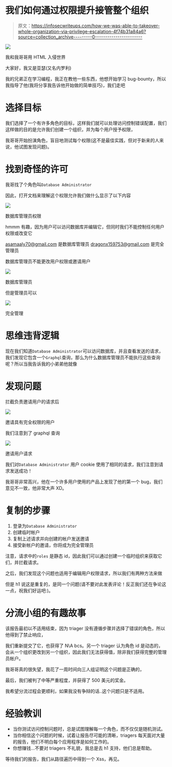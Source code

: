 # 我们如何通过权限提升接管整个组织

> 原文：<https://infosecwriteups.com/how-we-was-able-to-takeover-whole-organization-via-privilege-escalation-4f74b31a84a6?source=collection_archive---------0----------------------->

![](img/f2c3db2909753e1efc765dfc7c2c031f.png)

我和我哥哥用 HTML 入侵世界

大家好，我又是亚瑟(又名内罗利)

我的兄弟正在学习编程，我正在教他一些东西，他想开始学习 bug-bounty，所以我指导了他(我将分享我告诉他开始做的简单技巧)，我们走吧

# 选择目标

我们选择了一个有许多角色的目标，这样我们就可以处理访问控制错误配置，我们这样做的目的是允许我们创建一个组织，并为每个用户授予权限，

我哥哥开始扮演角色，盲目地测试每个权限(这不是最佳实践，但对于新来的人来说，他试图发现问题)。

# 找到奇怪的许可

我哥找了个角色叫`Database Administrator`

因此，打开文档来理解这个权限允许我们做什么显示了以下内容

![](img/82e7f5be3b90ef65f77abb03d2065192.png)

数据库管理员权限

hmmm 有趣，因为用户可以访问数据库并编辑它，但同时我们不能控制任何用户权限或改变它

asamaaly70@gmail.com 是数据库管理员
dragonx159753@gmail.com 是完全管理员

数据库管理员不能更改用户权限或邀请用户

![](img/540cffaeadff7208902ed77ad5991a06.png)

数据库管理员

但是管理员可以

![](img/dcc720cde4a5955516863e53faf2e818.png)

完全管理

# 思维违背逻辑

现在我们知道`Database Administrator`可以访问数据库，并且查看发送的请求，我们发现它包含一个`Graphql`查询，那么为什么数据库管理员不能执行这些查询呢？所以当我告诉我的小弟弟他就像

# 发现问题

拦截负责邀请用户的请求后

![](img/2979c302c05cb8f651c159ffd147cb23.png)

邀请具有完全权限的用户

我们注意到了 graphql 查询

![](img/e10519dfe137185be7868c674a44e0b9.png)

邀请用户请求

我们对`Database Administrator` 用户 cookie 使用了相同的请求，我们注意到请求发送成功！

我哥哥非常高兴，他在一个许多用户使用的产品上发现了他的第一个 bug，我们意见不一致，他非常大声 XD。

# 复制的步骤

1.  登录为`Database Administrator`
2.  创建临时帐户
3.  复制上述请求并向创建的帐户发送邀请
4.  接受新帐户的邀请，你将成为完全管理员

注意，请求中的`roles` 是静态 id，因此我们可以通过创建一个临时组织来获取它们，并拦截请求。

之后，我们发现这个问题也适用于编辑用户权限请求，所以我们有两种方法来做

但是 h1 说这是重复的，是同一个问题(请不要对此发表评论！反正我们还在争论这一点，祝我们好运吧:)。

# 分流小组的有趣故事

该报告最初以不适用结束，因为 triager 没有遵循步骤并选择了错误的角色，所以他得到了禁止响应，

我们重新提交了它，也获得了 N\A bcs。另一个 triager 认为角色 id 是动态的，会从一个组织更改到另一个组织，因此我们无法获得值，除非我们获得完整的管理员帐户。

我哥哥真的很失望，我花了一周时间向三人组证明这个问题是正确的，

最后，我们被判了中等严重程度，并获得了 500 美元的奖金。

我希望分流过程会更顺利，如果我没有争辩的话..这个问题只是不适用。

# 经验教训

*   当你测试访问控制问题时，总是试图理解每一个角色，而不仅仅是随机测试。
*   当你相信这个问题的时候，试着让报告尽可能的清晰，triagers 每天面对大量的报告，他们不明白每个应用程序是如何工作的。
*   你想赚钱…不要对 triagers 不礼貌，我总是去 h1 支持，他们总是帮助。

等待我们的报告，我们从路径遍历中得到一个 Xss，再见。